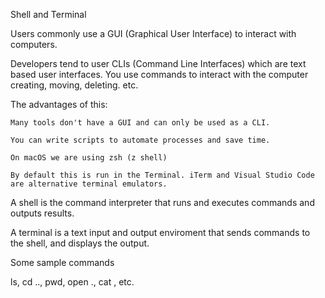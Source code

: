 Shell and Terminal

Users commonly use a GUI (Graphical User Interface) to interact with computers.

Developers tend to user CLIs (Command Line Interfaces) which are text based user interfaces. You use commands to interact with the computer creating, moving, deleting. etc.

The advantages of this:

    Many tools don't have a GUI and can only be used as a CLI.

    You can write scripts to automate processes and save time.

    On macOS we are using zsh (z shell)

    By default this is run in the Terminal. iTerm and Visual Studio Code are alternative terminal emulators.

A shell is the command interpreter that runs and executes commands and outputs results.

A terminal is a text input and output enviroment that sends commands to the shell, and displays the output.

Some sample commands

ls, cd .., pwd, open ., cat <filename>, etc.
